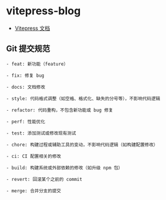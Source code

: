 # vitepress-blog

- [Vitepress 文档](https://vitepress.dev/zh/)

## Git 提交规范

```
- feat: 新功能（feature）

- fix: 修复 bug

- docs: 文档修改

- style: 代码格式调整（如空格、格式化、缺失的分号等），不影响代码逻辑

- refactor: 代码重构，不包含新功能或 bug 修复

- perf: 性能优化

- test: 添加测试或修改现有测试

- chore: 构建过程或辅助工具的变动，不影响代码逻辑（如构建配置修改）

- ci: CI 配置相关的修改

- build: 构建系统或外部依赖的修改（如升级 npm 包）

- revert: 回滚某个之前的 commit

- merge: 合并分支的提交
```